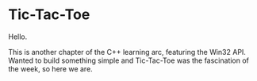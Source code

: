 # Tic-Tac-Toe

Hello.

This is another chapter of the C++ learning arc, featuring the Win32 API.
Wanted to build something simple and Tic-Tac-Toe was the fascination of the week, so here we are.
